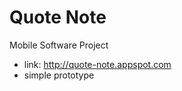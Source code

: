Quote Note
===========

Mobile Software Project
 * link: http://quote-note.appspot.com
  * simple prototype
